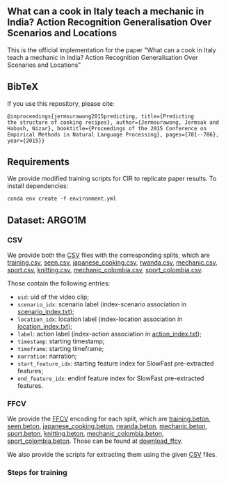 
## What can a cook in Italy teach a mechanic in India? Action Recognition Generalisation Over Scenarios and Locations

This is the official implementation for the paper "What can a cook in Italy teach a mechanic in India? Action Recognition Generalisation Over Scenarios and Locations" 

## BibTeX

If you use this repository, please cite: 

<code>@inproceedings{jermsurawong2015predicting,
  title={Predicting the structure of cooking recipes},
  author={Jermsurawong, Jermsak and Habash, Nizar},
  booktitle={Proceedings of the 2015 Conference on Empirical Methods in Natural Language Processing},
  pages={781--786},
  year={2015}}</code>
  
## Requirements
We provide modified training scripts for CIR to replicate paper results. To install dependencies:

<code>conda env create -f environment.yml</code> 


## Dataset: ARGO1M

### CSV 

We provide both the <a href="http://en.wikipedia.org/wiki/Main_Page">CSV</a> files with the corresponding splits, which are <a href="http://en.wikipedia.org/wiki/Main_Page">training.csv</a>, <a href="http://en.wikipedia.org/wiki/Main_Page">seen.csv</a>,  <a href="http://en.wikipedia.org/wiki/Main_Page">japanese_cooking.csv</a>, <a href="http://en.wikipedia.org/wiki/Main_Page">rwanda.csv</a>, <a href="http://en.wikipedia.org/wiki/Main_Page">mechanic.csv</a>, <a href="http://en.wikipedia.org/wiki/Main_Page">sport.csv</a>, <a href="http://en.wikipedia.org/wiki/Main_Page">knitting.csv</a>, <a href="http://en.wikipedia.org/wiki/Main_Page">mechanic_colombia.csv</a>, <a href="http://en.wikipedia.org/wiki/Main_Page">sport_colombia.csv</a>. 

Those contain the following entries: 

- <code>uid</code>: uid of the video clip; 
- <code>scenario_idx</code>: scenario label (index-scenario association in <a href="http://en.wikipedia.org/wiki/Main_Page">scenario_index.txt</a>);
- <code>location_idx</code>: location label (index-location association in <a href="http://en.wikipedia.org/wiki/Main_Page">location_index.txt</a>); 
- <code>label</code>: action label (index-action association in <a href="http://en.wikipedia.org/wiki/Main_Page">action_index.txt</a>);
- <code>timestamp</code>: starting timestamp;
- <code>timeframe</code>: starting timeframe;
- <code>narration</code>: narration; 
- <code>start_feature_idx</code>: starting feature index for SlowFast pre-extracted features;
- <code>end_feature_idx</code>: endinf feature index for SlowFast pre-extracted features.

### FFCV 

We provide the <a href="https://ffcv.io/">FFCV</a> encoding for each split, which are <a href="http://en.wikipedia.org/wiki/Main_Page">training.beton</a>, <a href="http://en.wikipedia.org/wiki/Main_Page">seen.beton</a>,  <a href="http://en.wikipedia.org/wiki/Main_Page">japanese_cooking.beton</a>, <a href="http://en.wikipedia.org/wiki/Main_Page">rwanda.beton</a>, <a href="http://en.wikipedia.org/wiki/Main_Page">mechanic.beton</a>, <a href="http://en.wikipedia.org/wiki/Main_Page">sport.beton</a>, <a href="http://en.wikipedia.org/wiki/Main_Page">knitting.beton</a>, <a href="http://en.wikipedia.org/wiki/Main_Page">mechanic_colombia.beton</a>, <a href="http://en.wikipedia.org/wiki/Main_Page">sport_colombia.beton</a>. 
Those can be found at <a href="https://www.dropbox.com/sh/hsf8assfb9pzjos/AABqlWHx3YQATJZ_Gqnnhsj1a?dl=0">download_ffcv</a>.

We also provide the scripts for extracting them using the given <a href="http://en.wikipedia.org/wiki/Main_Page">CSV</a> files.

### Steps for training
